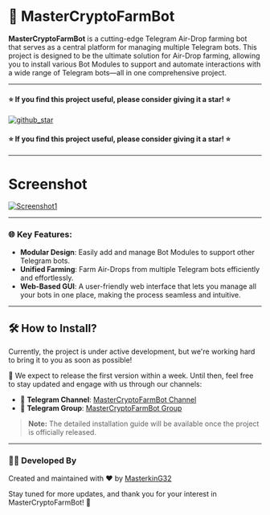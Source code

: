# 🤖 MasterCryptoFarmBot

**MasterCryptoFarmBot** is a cutting-edge Telegram Air-Drop farming bot that serves as a central platform for managing multiple Telegram bots. This project is designed to be the ultimate solution for Air-Drop farming, allowing you to install various Bot Modules to support and automate interactions with a wide range of Telegram bots—all in one comprehensive project.

---

#### ⭐ If you find this project useful, please consider giving it a star! ⭐

<a href="https://github.com/masterking32/MasterHamsterKombatBot/stargazers"><img align="center" src="https://raw.githubusercontent.com/masterking32/MasterCryptoFarmBot/refs/heads/main/web/public_html/images/github_star.png" alt="github_star" /></a>

#### ⭐ If you find this project useful, please consider giving it a star! ⭐

---

# Screenshot

<a href="https://raw.githubusercontent.com/masterking32/MasterCryptoFarmBot/refs/heads/main/web/public_html/images/Screenshot1.png"><img align="center" src="https://raw.githubusercontent.com/masterking32/MasterCryptoFarmBot/refs/heads/main/web/public_html/images/Screenshot1.png" alt="Screenshot1" /></a>

---

### 🌐 Key Features:

- **Modular Design**: Easily add and manage Bot Modules to support other Telegram bots.
- **Unified Farming**: Farm Air-Drops from multiple Telegram bots efficiently and effortlessly.
- **Web-Based GUI**: A user-friendly web interface that lets you manage all your bots in one place, making the process seamless and intuitive.

---

## 🛠️ How to Install?

Currently, the project is under active development, but we're working hard to bring it to you as soon as possible!

🎉 We expect to release the first version within a week. Until then, feel free to stay updated and engage with us through our channels:

- 📢 **Telegram Channel**: [MasterCryptoFarmBot Channel](https://t.me/MasterCryptoFarmBot)
- 💬 **Telegram Group**: [MasterCryptoFarmBot Group](https://t.me/MasterCryptoFarmBotGroup)

> **Note:** The detailed installation guide will be available once the project is officially released.

---

### 👨‍💻 Developed By

Created and maintained with ❤️ by [MasterkinG32](https://github.com/masterking32)

Stay tuned for more updates, and thank you for your interest in MasterCryptoFarmBot! 🚀
